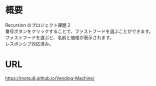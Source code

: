 # 概要
Recursion のプロジェクト課題 2  
番号ボタンをクリックすることで、ファストフードを選ぶことができます。  
ファストフードを選ぶと、名前と価格が表示されます。  
レスポンシブ対応済み。

# URL
https://motsu8.github.io/Vending-Machine/
